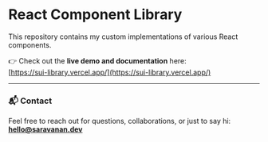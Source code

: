 # React Component Library

This repository contains my custom implementations of various React components.

👉 Check out the **live demo and documentation** here:  
[https://sui-library.vercel.app/](https://sui-library.vercel.app/)

---

### 📬 Contact

Feel free to reach out for questions, collaborations, or just to say hi:  
**hello@saravanan.dev**
